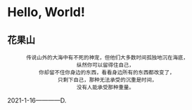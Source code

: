 # Hello, World!

## 花果山
          传说山外的大海中有不死的神宠，但他们大多数时间孤独地沉在海底，
                          纵然你可以留得住自己，
              你却留不住你身边的东西，看看身边所有的东西都改变了，
                    只剩下自己，那种无法承受的沉重是时间，
                          没有人能承受那种重量。

2021-1-16————D.






